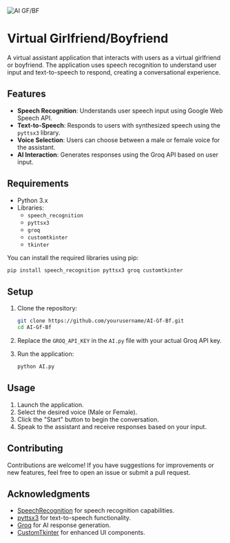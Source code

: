 ![AI GF/BF](https://i.ibb.co/txbVtgk/Screenshot-2024-11-02-015624.png)

# Virtual Girlfriend/Boyfriend

A virtual assistant application that interacts with users as a virtual girlfriend or boyfriend. The application uses speech recognition to understand user input and text-to-speech to respond, creating a conversational experience.

## Features

- **Speech Recognition**: Understands user speech input using Google Web Speech API.
- **Text-to-Speech**: Responds to users with synthesized speech using the `pyttsx3` library.
- **Voice Selection**: Users can choose between a male or female voice for the assistant.
- **AI Interaction**: Generates responses using the Groq API based on user input.

## Requirements

- Python 3.x
- Libraries:
  - `speech_recognition`
  - `pyttsx3`
  - `groq`
  - `customtkinter`
  - `tkinter`
  
You can install the required libraries using pip:

```bash
pip install speech_recognition pyttsx3 groq customtkinter
```


## Setup

1. Clone the repository:

   ```bash
   git clone https://github.com/yourusername/AI-Gf-Bf.git
   cd AI-Gf-Bf
   ```

2. Replace the `GROQ_API_KEY` in the `AI.py` file with your actual Groq API key.

3. Run the application:

   ```bash
   python AI.py
   ```

## Usage

1. Launch the application.
2. Select the desired voice (Male or Female).
3. Click the "Start" button to begin the conversation.
4. Speak to the assistant and receive responses based on your input.

## Contributing

Contributions are welcome! If you have suggestions for improvements or new features, feel free to open an issue or submit a pull request.

## Acknowledgments

- [SpeechRecognition](https://pypi.org/project/SpeechRecognition/) for speech recognition capabilities.
- [pyttsx3](https://pypi.org/project/pyttsx3/) for text-to-speech functionality.
- [Groq](https://groq.com/) for AI response generation.
- [CustomTkinter](https://github.com/TomSchimansky/CustomTkinter) for enhanced UI components.
